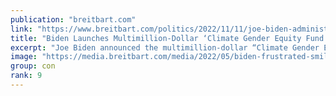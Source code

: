 ```yaml
---
publication: "breitbart.com"
link: "https://www.breitbart.com/politics/2022/11/11/joe-biden-administration-launches-multimillion-dollar-climate-gender-equity-fund/"
title: "Biden Launches Multimillion-Dollar ‘Climate Gender Equity Fund’"
excerpt: "Joe Biden announced the multimillion-dollar “Climate Gender Equity Fund” to address purported inequalities women face in climate finance."
image: "https://media.breitbart.com/media/2022/05/biden-frustrated-smile-AP-640x335.jpg"
group: con
rank: 9
---
```

